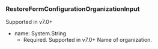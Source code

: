 ### RestoreFormConfigurationOrganizationInput
Supported in v7.0+

- name: System.String
  - Required. Supported in v7.0+
      Name of organization.
